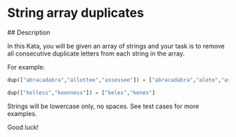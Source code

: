 # String array duplicates

## Description

In this Kata, you will be given an array of strings and your task is to remove all consecutive duplicate letters from each string in the array.

For example:

```python
dup(["abracadabra","allottee","assessee"]) = ["abracadabra","alote","asese"]

dup(["kelless","keenness"]) = ["keles","kenes"]
```

Strings will be lowercase only, no spaces. See test cases for more examples.

Good luck!
